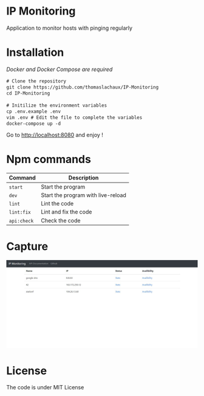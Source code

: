 # IP Monitoring

Application to monitor hosts with pinging regularly

# Installation

_Docker and Docker Compose are required_

```
# Clone the repository
git clone https://github.com/thomaslachaux/IP-Monitoring
cd IP-Monitoring

# Initilize the environment variables
cp .env.example .env
vim .env # Edit the file to complete the variables
docker-compose up -d
```

Go to [http://localhost:8080](http://localhost:8080) and enjoy !

# Npm commands

| Command     | Description                        |
| ----------- | ---------------------------------- |
| `start`     | Start the program                  |
| `dev`       | Start the program with live-reload |
| `lint`      | Lint the code                      |
| `lint:fix`  | Lint and fix the code              |
| `api:check` | Check the code                     |

# Capture

![Capture](https://raw.githubusercontent.com/ThomasLachaux/IP-Monitoring/master/captures/capture1.jpg)

# License

The code is under MIT License
